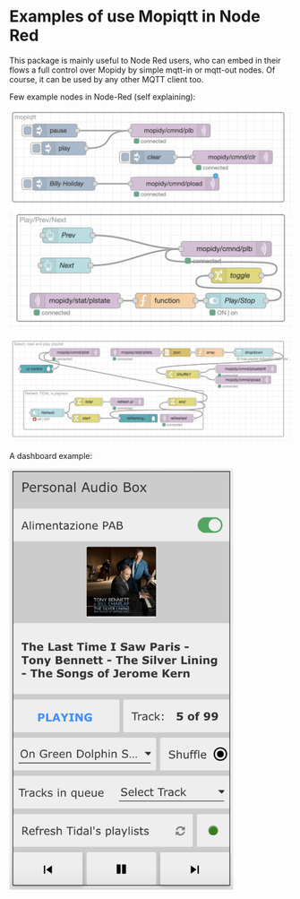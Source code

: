
# Examples of use Mopiqtt in Node Red
This package is mainly useful to Node Red users, who can embed in their flows a full control over Mopidy by simple mqtt-in or mqtt-out nodes. Of course, it can be used by any other MQTT client too.

Few example nodes in Node-Red (self explaining):

<img src="https://github.com/fmarzocca/Mopiqtt/blob/main/NodeRed%20examples/images/few_nodes.png" width=700>

<img src="https://github.com/fmarzocca/Mopiqtt/blob/main/NodeRed%20examples/images/playback.png" width=700>

![Sample image 3](https://github.com/fmarzocca/Mopiqtt/blob/Development/NodeRed%20examples/images/playlists.png)

A dashboard example:

<img src="https://github.com/fmarzocca/Mopiqtt/blob/main/NodeRed%20examples/images/dashboard1.png" width="400">

